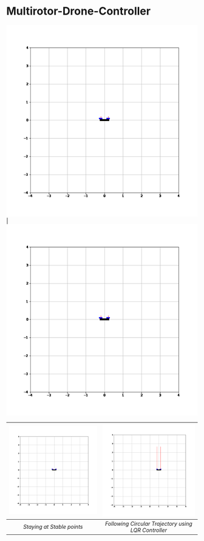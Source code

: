 # Multirotor-Drone-Controller
![](https://github.com/venkataPalacherla/Quadroto-Control-with-LQR-iLQR/blob/main/Assets/animation.gif)|![](https://github.com/venkataPalacherla/Quadroto-Control-with-LQR-iLQR/blob/main/Assets/animation.gif)
<!-- <p align = 'center'>
<img src = "assets/animation.gif">

</p>   -->

![Alt text](Assets/StablePoints.gif)|![Alt text](Assets/LQRController.gif)
 :--:|:--:
  *Staying at Stable points* |*Following Circular Trajectory using LQR Controller*
